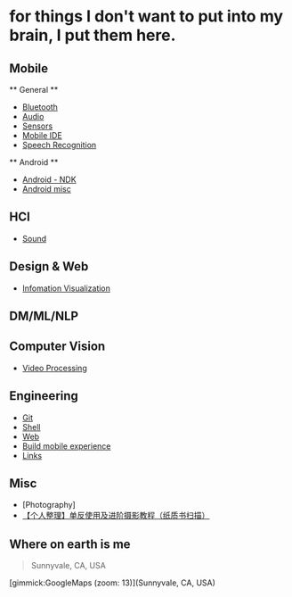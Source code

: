 for things I don't want to put into my brain, I put them here.
==========




Mobile
------

** General **

- [Bluetooth](mobile_bluetooth.md)
- [Audio](mobile_audio.md)
- [Sensors](mobile_sensors.md)
- [Mobile IDE](mobile_ide.md)
- [Speech Recognition](mobile_speech.md)

** Android **

- [Android - NDK](mobile_android_ndk.md)
- [Android misc](mobile_android_misc.md)



HCI
------
- [Sound](hci_sound.md)


Design & Web
------
- [Infomation Visualization](design_infovis.md)


DM/ML/NLP
------

Computer Vision
------
- [Video Processing](cv_videoprocessing.md)

Engineering
------
- [Git](eng_git.md)
- [Shell](eng_shell.md)
- [Web](eng_web.md)
- [Build mobile experience](learning_building_mobile_experience.md)
- [Links](links.md)

Misc
------

- [Photography]
- [【个人整理】单反使用及进阶摄影教程（纸质书扫描）](http://www.douban.com/group/topic/47487329/)


Where on earth is me
--------

> Sunnyvale, CA, USA

[gimmick:GoogleMaps (zoom: 13)](Sunnyvale, CA, USA)



